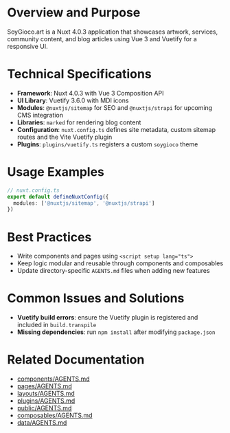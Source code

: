 # Overview and Purpose
SoyGioco.art is a Nuxt 4.0.3 application that showcases artwork, services, community content, and blog articles using Vue 3 and Vuetify for a responsive UI.

# Technical Specifications
- **Framework**: Nuxt 4.0.3 with Vue 3 Composition API
- **UI Library**: Vuetify 3.6.0 with MDI icons
- **Modules**: `@nuxtjs/sitemap` for SEO and `@nuxtjs/strapi` for upcoming CMS integration
- **Libraries**: `marked` for rendering blog content
- **Configuration**: `nuxt.config.ts` defines site metadata, custom sitemap routes and the Vite Vuetify plugin
- **Plugins**: `plugins/vuetify.ts` registers a custom `soygioco` theme

# Usage Examples
```ts
// nuxt.config.ts
export default defineNuxtConfig({
  modules: ['@nuxtjs/sitemap', '@nuxtjs/strapi']
})
```

# Best Practices
- Write components and pages using `<script setup lang="ts">`
- Keep logic modular and reusable through components and composables
- Update directory-specific `AGENTS.md` files when adding new features

# Common Issues and Solutions
- **Vuetify build errors**: ensure the Vuetify plugin is registered and included in `build.transpile`
- **Missing dependencies**: run `npm install` after modifying `package.json`

# Related Documentation
- [components/AGENTS.md](components/AGENTS.md)
- [pages/AGENTS.md](pages/AGENTS.md)
- [layouts/AGENTS.md](layouts/AGENTS.md)
- [plugins/AGENTS.md](plugins/AGENTS.md)
- [public/AGENTS.md](public/AGENTS.md)
- [composables/AGENTS.md](composables/AGENTS.md)
- [data/AGENTS.md](data/AGENTS.md)


